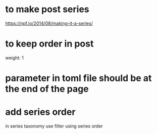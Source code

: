 # to make post series 
https://npf.io/2014/08/making-it-a-series/

# to keep order in post 

weight: 1

# parameter in toml file should be at the end of the page


# add series order
in series taxonomy use filter using series order 


